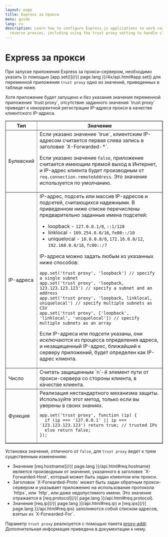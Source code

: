 ```yaml
---
layout: page
title: Express за прокси
menu: guide
lang: ru
description: Learn how to configure Express.js applications to work correctly behind
  reverse proxies, including using the trust proxy setting to handle client IP addresses.
---
```


# Express за прокси

При запуске приложения Express за прокси-сервером, необходимо указать (с помощью [app.set()](/{{ page.lang }}/4x/api.html#app.set)) для переменной приложения `trust proxy` одно из значений, приведенных в таблице ниже.

<div class="doc-box doc-info" markdown="1">
Хотя приложение будет запущено и без указания значения переменной приложения `trust proxy`, отсутствие заданного значения `trust proxy` приведет к некорректной регистрации IP-адреса прокси в качестве клиентского IP-адреса.
</div>

<table class="doctable" border="1" markdown="1">
  <thead><tr><th>Тип</th><th>Значение</th></tr></thead>
  <tbody>
    <tr>
      <td>Булевский</td>
<td markdown="1">
Если указано значение `true`, клиентским IP-адресом считается первая слева запись в заголовке `X-Forwarded-*`.

Если указано значение `false`, приложение считается имеющим прямой выход в Интернет, и IP-адрес клиента будет производным от `req.connection.remoteAddress`. Это значение используется по умолчанию.
</td>
    </tr>
    <tr>
      <td>IP-адреса</td>
<td markdown="1">
IP-адрес, подсеть или массив IP-адресов и подсетей, считающихся надежными. В приведенном ниже списке перечислены предварительно заданные имена подсетей:

* loopback - `127.0.0.1/8`, `::1/128`
* linklocal - `169.254.0.0/16`, `fe80::/10`
* uniquelocal - `10.0.0.0/8`, `172.16.0.0/12`, `192.168.0.0/16`, `fc00::/7`

IP-адреса можно задать любым из указанных ниже способов:

<pre>
<code class="language-js" translate="no">app.set('trust proxy', 'loopback') // specify a single subnet
app.set('trust proxy', 'loopback, 123.123.123.123') // specify a subnet and an address
app.set('trust proxy', 'loopback, linklocal, uniquelocal') // specify multiple subnets as CSV
app.set('trust proxy', ['loopback', 'linklocal', 'uniquelocal']) // specify multiple subnets as an array</code>
</pre>

Если IP-адреса или подсети указаны, они исключаются из процесса определения адреса, и незащищенный IP-адрес, ближайший к серверу приложений, будет определен как IP-адрес клиента.
</td>
    </tr>
    <tr>
      <td>Число</td>
<td markdown="1">
Считать защищенным `n`-й элемент пути от прокси-сервера со стороны клиента, в качестве клиента.
</td>
    </tr>
    <tr>
      <td>Функция</td>
<td markdown="1">
Реализация нестандартного механизма защиты. Используйте этот метод, только если вы уверены в своих знаниях.
<pre>
<code class="language-js" translate="no">app.set('trust proxy', function (ip) {
  if (ip === '127.0.0.1' || ip === '123.123.123.123') return true; // trusted IPs
  else return false;
});</code>
</pre>
</td>
    </tr>
  </tbody>
</table>

Установка значения, отличного от `false`, для `trust proxy` ведет к трем существенным изменениям:

<ul>
  <li markdown="1">Значение [req.hostname](/{{ page.lang }}/api.html#req.hostname) является производным от значения, указанного в заголовке `X-Forwarded-Host`, который может быть задан клиентом или прокси.
  </li>
  <li markdown="1">Заголовок `X-Forwarded-Proto` может быть задан обратным прокси-сервером и указывает приложению на использование протокола `https`, или  `http`, или даже недопустимого имени. Это значение отражается в [req.protocol](/{{ page.lang }}/api.html#req.protocol).
  </li>
  <li markdown="1">Значения [req.ip](/{{ page.lang }}/api.html#req.ip) и [req.ips](/{{ page.lang }}/api.html#req.ips) заполняются собой списком адресов, взятых из `X-Forwarded-For`.
  </li>
</ul>

Параметр `trust proxy` реализуется с помощью пакета [proxy-addr](https://www.npmjs.com/package/proxy-addr). Дополнительная информация приведена в документации к нему.
